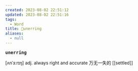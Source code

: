 ```yaml
---
created: 2023-08-02 22:51:12
updated: 2023-08-02 22:51:16
tags:
  - Word
title: 📖unerring
aliases:
  - null
---
```


<pre><strong>unerring</strong></pre>
[ʌnˈɜ:rɪŋ]
adj. always right and accurate 万⽆⼀失的
[[settled]]
